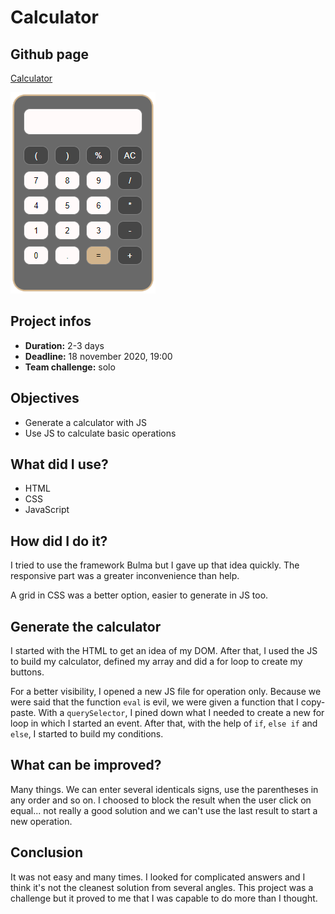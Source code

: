 # Calculator
## Github page

[Calculator](https://gaudrey.github.io/calculator/)

![illu-calculator](./favicon/favicon-calculator.png)

## Project infos

* **Duration:** 2-3 days
* **Deadline:** 18 november 2020, 19:00
* **Team challenge:** solo

## Objectives

* Generate a calculator with JS
* Use JS to calculate basic operations

## What did I use?

* HTML
* CSS
* JavaScript

## How did I do it?

I tried to use the framework Bulma but I gave up that idea quickly. The responsive part was a greater inconvenience than help.

A grid in CSS was a better option, easier to generate in JS too.

## Generate the calculator

I started with the HTML to get an idea of my DOM. After that, I used the JS to build my calculator, defined my array and did a for loop to create my buttons.

For a better visibility, I opened a new JS file for operation only. Because we were said that the function `eval` is evil, we were given a function that I copy-paste. With a `querySelector`, I pined down what I needed to create a new for loop in which I started an event. After that, with the help of `if`, `else if` and `else`, I started to build my conditions.

## What can be improved?

Many things. We can enter several identicals signs, use the parentheses in any order and so on. I choosed to block the result when the user click on equal... not really a good solution and we can't use the last result to start a new operation.

## Conclusion

It was not easy and many times. I looked for complicated answers and I think it's not the cleanest solution from several angles. This project was a challenge but it proved to me that I was capable to do more than I thought.